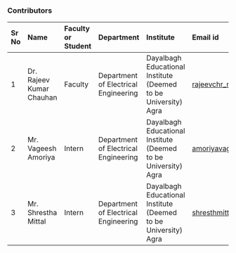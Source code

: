 
### Contributors

Sr No | Name | Faculty or Student | Department| Institute | Email id
:--|:--|:--|:--|:--|:--|
1 | Dr. Rajeev Kumar Chauhan | Faculty | Department of Electrical Engineering | Dayalbagh Educational Institute (Deemed to be University) Agra | rajeevchr_nitj@yahoo.com
2 | Mr. Vageesh Amoriya | Intern | Department of Electrical Engineering | Dayalbagh Educational Institute (Deemed to be University) Agra | amoriyavageesh01@gmail.com
3 | Mr. Shrestha Mittal | Intern | Department of Electrical Engineering | Dayalbagh Educational Institute (Deemed to be University) Agra | shresthmittall2000@gmail.com
